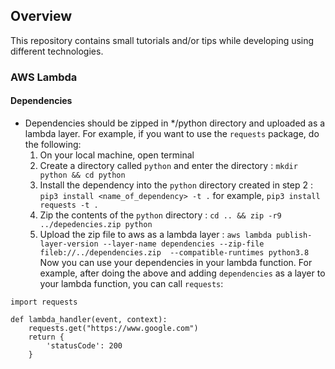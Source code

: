 ## Overview
This repository contains small tutorials and/or tips while developing using different technologies.

### AWS Lambda
#### Dependencies
* Dependencies should be zipped in */python directory and uploaded as a lambda layer. For example, if you want to use the `requests` package, do the following:
    1. On your local machine, open terminal
    2. Create a directory called `python` and enter the directory : `mkdir python && cd python`
    3. Install the dependency into the `python` directory created in step 2 : `pip3 install <name_of_dependency> -t .` for example, `pip3 install requests -t .`
    4. Zip the contents of the `python` directory : `cd .. && zip -r9 ../depedencies.zip python`
    5. Upload the zip file to aws as a lambda layer : `aws lambda publish-layer-version --layer-name dependencies --zip-file fileb://../dependencies.zip  --compatible-runtimes python3.8`
Now you can use your dependencies in your lambda function. For example, after doing the above and adding `dependencies` as a layer to your lambda function, you can call `requests`:
```
import requests

def lambda_handler(event, context):
    requests.get("https://www.google.com")
    return {
        'statusCode': 200
    }
```
